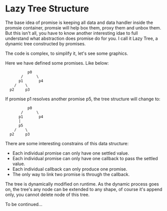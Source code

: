 # Lazy Tree Structure

The base idea of promise is keeping all data and data handler inside the promsie container,
promsie will help box them, proxy them and unbox them. But this isn't all, you have to know
another interesting idae to full understand what abstraction does promise do for you. I call
it Lazy Tree, a dynamic tree constructed by promises.

The code is complex, to simplify it, let's see some graphics.

Here we have defined some promises. Like below:

```
          p0
       /      \
      p1       p4
    /    \
  p2     p3
```

If promise p1 resolves another promise p5, the tree structure will change to:

```
          p0
       /      \
      p1       p4
      |
      p5
    /    \
  p2     p3
```

There are some interesting constrains of this data structure:

- Each individual promise can only have one settled value.
- Each individual promise can only have one callback to pass the settled value.
- Each individual callback can only produce one promise.
- The only way to link two promise is through the callback.

The tree is dynamically modified on runtime. As the dynamic process goes on,
the tree's any node can be extended to any shape, of course it's append only,
you cannot delete node of this tree.

To be continued...
